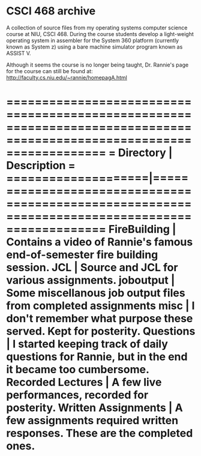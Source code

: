 CSCI 468 archive
================

A collection of source files from my operating systems computer science course at NIU, CSCI 468. During the course students develop a light-weight operating system in assembler for the System 360 platform (currently known as System z) using a bare machine simulator program known as ASSIST V. 

Although it seems the course is no longer being taught, Dr. Rannie's page for the course can still be found at:
http://faculty.cs.niu.edu/~rannie/homepagA.html

======================================================================================================================
= Directory         | Description                                                                                    =
====================|=================================================================================================
FireBuilding        | Contains a video of Rannie's famous end-of-semester fire building session.
JCL                 | Source and JCL for various assignments.
joboutput           | Some miscellanous job output files from completed assignments
misc                | I don't remember what purpose these served. Kept for posterity.
Questions           | I started keeping track of daily questions for Rannie, but in the end it became too cumbersome.
Recorded Lectures   | A few live performances, recorded for posterity.
Written Assignments | A few assignments required written responses. These are the completed ones.
=======================================================================================================================
 
